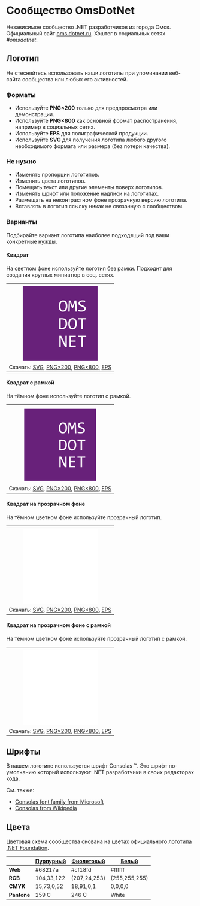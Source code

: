 ﻿# Сообщество OmsDotNet

Независимое сообщество .NET разработчиков из города Омск. Официальный сайт [oms.dotnet.ru](https://oms.dotnet.ru/). Хэштег в социальных сетях _#omsdotnet_.

## Логотип

Не стесняйтесь использовать наши логотипы при упоминании веб-сайта сообщества или любых его активностей.

### Форматы

- Используйте **PNG×200** только для предпросмотра или демонстрации.
- Используйте **PNG×800** как основной формат распостранения, например в социальных сетях.
- Используйте **EPS** для полиграфической продукции.
- Используйте **SVG** для получения логотипа любого другого необходимого формата или размера (без потери качества).

### Не нужно

- Изменять пропорции логотипов.
- Изменять цвета логотипов.
- Помещать текст или другие элементы поверх логотипов.
- Изменять шрифт или положение надписи на логотипах.
- Размещать на неконтрастном фоне прозрачную версию логотипа.
- Вставлять в логотип ссылку никак не связанную с сообществом.

### Варианты

Подбирайте вариант логотипа наиболее подходящий под ваши конкретные нужды.

#### Квадрат

На светлом фоне используйте логотип без рамки. Подходит для создания круглых миниатюр в соц. сетях.

|       |
| :---: |
|       |
| ![Квадрат](omsdotnet-logo-squared-200.png) |
| Скачать: [SVG](https://raw.githubusercontent.com/kulakovt/SpbDotNet/master/Logo/Oms/omsdotnet-logo-squared.svg), [PNG×200](https://raw.githubusercontent.com/kulakovt/SpbDotNet/master/Logo/Oms/omsdotnet-logo-squared-200.png), [PNG×800](https://raw.githubusercontent.com/kulakovt/SpbDotNet/master/Logo/Oms/omsdotnet-logo-squared-800.png), [EPS](https://raw.githubusercontent.com/kulakovt/SpbDotNet/master/Logo/Oms/omsdotnet-logo-squared.eps) |

#### Квадрат с рамкой

На тёмном фоне используйте логотип с рамкой.

|       |
| :---: |
|       |
| ![Квадрат с рамкой](omsdotnet-logo-squared-bordered-200.png) |
| Скачать: [SVG](https://raw.githubusercontent.com/kulakovt/SpbDotNet/master/Logo/Oms/omsdotnet-logo-squared-bordered.svg), [PNG×200](https://raw.githubusercontent.com/kulakovt/SpbDotNet/master/Logo/Oms/omsdotnet-logo-squared-bordered-200.png), [PNG×800](https://raw.githubusercontent.com/kulakovt/SpbDotNet/master/Logo/Oms/omsdotnet-logo-squared-bordered-800.png), [EPS](https://raw.githubusercontent.com/kulakovt/SpbDotNet/master/Logo/Oms/omsdotnet-logo-squared-bordered.eps) |

#### Квадрат на прозрачном фоне

На тёмном цветном фоне используйте прозрачный логотип.

|       |
| :---: |
|       |
| ![Квадрат на прозрачном фоне](omsdotnet-logo-squared-white-200.png) |
| Скачать: [SVG](https://raw.githubusercontent.com/kulakovt/SpbDotNet/master/Logo/Oms/omsdotnet-logo-squared-white.svg), [PNG×200](https://raw.githubusercontent.com/kulakovt/SpbDotNet/master/Logo/Oms/omsdotnet-logo-squared-white-200.png), [PNG×800](https://raw.githubusercontent.com/kulakovt/SpbDotNet/master/Logo/Oms/omsdotnet-logo-squared-white-800.png), [EPS](https://raw.githubusercontent.com/kulakovt/SpbDotNet/master/Logo/Oms/omsdotnet-logo-squared-white.eps) |

#### Квадрат на прозрачном фоне с рамкой

На тёмном цветном фоне используйте прозрачный логотип с рамкой.

|       |
| :---: |
|       |
| ![Квадрат на прозрачном фоне с рамкой](omsdotnet-logo-squared-white-bordered-200.png) |
| Скачать: [SVG](https://raw.githubusercontent.com/kulakovt/SpbDotNet/master/Logo/Oms/omsdotnet-logo-squared-white-bordered.svg), [PNG×200](https://raw.githubusercontent.com/kulakovt/SpbDotNet/master/Logo/Oms/omsdotnet-logo-squared-white-bordered-200.png), [PNG×800](https://raw.githubusercontent.com/kulakovt/SpbDotNet/master/Logo/Oms/omsdotnet-logo-squared-white-bordered-800.png), [EPS](https://raw.githubusercontent.com/kulakovt/SpbDotNet/master/Logo/Oms/omsdotnet-logo-squared-white-bordered.eps) |

## Шрифты

В нашем логотипе используется шрифт Consolas ™. Это шрифт по-умолчанию который используют .NET разработчики в своих редакторах кода.

См. также:

- [Consolas font family from Microsoft](https://docs.microsoft.com/en-us/typography/font-list/consolas)
- [Consolas from Wikipedia](https://en.wikipedia.org/wiki/Consolas)

## Цвета

Цветовая схема сообщества снована на цветах официального [логотипа .NET Foundation](https://github.com/dotnet/swag/tree/master/logo).

|             | [Пурпурный](https://www.color-hex.com/color/68217a) | [Фиолетовый](https://www.color-hex.com/color/cf18fd) | [Белый](https://www.color-hex.com/color/ffffff) |
| ----------- | --------------------------------------------------- | ---------------------------------------------------- | ----------------------------------------------- |
| **Web**     | #68217a                                             | #cf18fd                                              | #ffffff                                         |
| **RGB**     | 104,33,122                                          | (207,24,253)                                         | (255,255,255)                                   |
| **CMYK**    | 15,73,0,52                                          | 18,91,0,1                                            | 0,0,0,0                                         |
| **Pantone** | 259 C                                               | 246 C                                                | White                                           |

